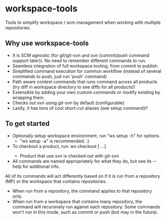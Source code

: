 workspace-tools
===============

Tools to simplify workspace / scm management when working with multiple repositories.

Why use workspace-tools
-----------------------
* It is SCM agnostic (for git/git-svn and svn (commit/push command support later)). No need to remember different commands to run.
* Seamless integration of full workspace tooling, from commit to publish.
* Simplified command execution for common workflow (instead of several commands to push, just run 'push' command)
* Path aware context commands that runs command across all products (try diff in workspace directory to see diffs for all products!)
* Extensible by adding your own custom commands or modify existing by wrapping them.
* Checks out svn using git-svn by default (configurable)
* Lastly, it has tons of cool short-cut aliases (see setup command)!!

To get started
---------------
* Optionally setup workspace environment, run "ws setup -h" for options.
    - "ws setup -a" is recommended. :)
* To checkout a product, run: ws checkout <git or svn repository url> [<url2> ...]
    - Product that use svn is checked out with git-svn
* All commands are named appropriately for what they do, but see its --help for additional info.

All of its commands will act differently based on if it is run from a repository (MP) or the workspace that contains repositories.
* When run from a repository, the command applies to that repository only.
* When run from a workspace that contains many repository, the command will recursively run against each repository.
  Some commands won't run in this mode, such as commit or push (but may in the future).
